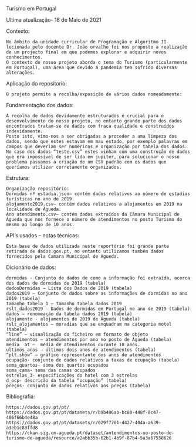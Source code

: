 Turismo em Portugal

Ultima atualização- 18 de Maio de 2021

Contexto:

	No âmbito da unidade curricular de Programação e Algoritmo II lecionada pelo docente Dr. João orvalho foi nos proposto a realização de um projecto final em que podemos explorar e adquirir novos conhecimentos. 
	O contexto do nosso projeto aborda o tema do Turismo (particularmente em Portugal), uma área que devido á pandemia tem sofrido diversas alterações.

Aplicação do repositorio:

	O projeto permite a recolha/exposição de vários dados nomeadamente:
	
Fundamentação dos dados:

	A recolha de dados devidamente estruturados é crucial para o desenvolvimento do nosso projeto, no entanto grande parte dos dados encontrados tratam-se de dados com fraca qualidade e construídos indevidamente. 
	Posto isto, vimo-nos a ser obrigadas a proceder a uma limpeza dos dados, sendo que estes estavam em mau estado, por exemplo palavras em campos que deveriam ser numéricos e organização por tabela dos dados.
	No caso dos dados “teste.csv” estes vinham com uma construção de dados que era impossível de ser lida em jupiter, para solucionar o nosso problema passamos a criação de um CSV padrão com os dados que queríamos utilizar corretamente organizados.


Estrutura:

	Organização repositório:
	Dormidas nº estadia.json— contém dados relativos ao número de estadias turísticas no ano de 2019.
	alojamento2019.csv— contém dados relativos a alojamentos em 2019 na localidade de Águeda.
	Ano atendimento.csv— contém dados extraídos da Câmara Municipal de Águeda que nos fornece o número de atendimentos no posto Turismo do mesmo ao longo de 10 anos.

API’s usados – notas técnicas:
	
	Esta base de dados utilizada neste reportório foi grande parte retirada de dados.gov.pt, no entanto utilizamos também dados fornecidos pela Camara Municipal de Agueda.
	
Dicionário de dados:

	dormidas - Conjunto de dados de como a informação foi extraída, acerca dos dados de dormidas de 2019 (tabela)
	dadosDormidas – Lista dos Dados de 2019 (tabela)
	dados2019 – Conjunto de dados sobre as informações de dormidas no ano 2019 (tabela)
	tamanho_tabela_1 – tamanho tabela dados 2019
	rslt_dados2019 - Dados de dormidas em Portugal no ano de 2019 (tabela) 
	dados – renomeação da tabela dados 2019 (tabela)
	alojamento - alojamentos de 2019 de Águeda (tabela)
	rslt_alojamentos – moradias que se enquadram na categoria motel (tabela)
	“line” – visualização do ficheiro em formato de objeto 
	atendimentos – atendimentos por ano no posto de Águeda (tabela)
	media_ at –  media de atendimentos durante 10 anos. 
	ultimos_anos – últimos dois anos de atendimentos (tabela)
	“plt.show” – gráfico representante dos anos de atendimentos
	ocupação- conjunto de dados relativos a taxas de ocupação (tabela)
	soma_quartos- soma dos quartos ocupados
	soma_cama- soma das camas ocupados
	estrelas_3- especificações do hotel com 3 estrelas
	d_ocp- descrição da tabela “ocupação” (tabela)
	preços- conjunto de dados relativos aos preços (tabela)

	
Bibliografia:

	https://dados.gov.pt/pt/
	https://dados.gov.pt/pt/datasets/r/b9b406ab-bc80-448f-8c47-406f66b4e48a
	https://dados.gov.pt/pt/datasets/r/029f7761-d427-404a-a639-a3eb1c83ffd8
	https://ckan.sig.cm-agueda.pt/dataset/antendimentos-no-posto-de-turismo-de-agueda/resource/a2abb35b-62b1-4b9f-87b4-5a3a67558626
